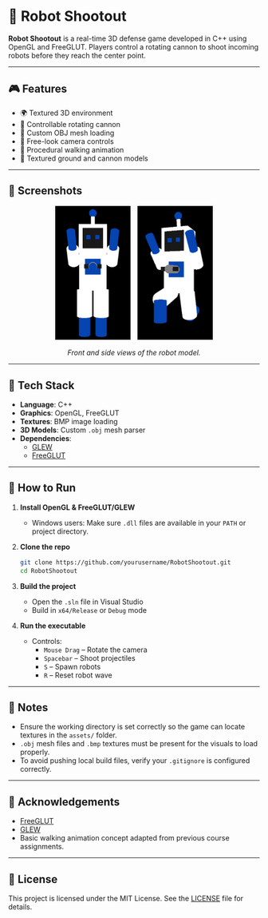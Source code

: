 # 🤖 Robot Shootout

**Robot Shootout** is a real-time 3D defense game developed in C++ using OpenGL and FreeGLUT. Players control a rotating cannon to shoot incoming robots before they reach the center point.

---

## 🎮 Features

- 🌍 Textured 3D environment
- 🔫 Controllable rotating cannon
- 🧱 Custom OBJ mesh loading
- 🎥 Free-look camera controls
- 🏃 Procedural walking animation
- 🧱 Textured ground and cannon models

---

## 📸 Screenshots

<p align="center">
  <img src="assets/screenshots/front_view.png" alt="Robot Front View" width="30%" style="margin-right: 10px;" />
  <img src="assets/screenshots/side_view.png" alt="Robot Side View" width="30%" />
</p>

<p align="center">
  <em>Front and side views of the robot model.</em>
</p>

---

## 🧰 Tech Stack

- **Language**: C++
- **Graphics**: OpenGL, FreeGLUT
- **Textures**: BMP image loading
- **3D Models**: Custom `.obj` mesh parser
- **Dependencies**:
  - [GLEW](http://glew.sourceforge.net/)
  - [FreeGLUT](http://freeglut.sourceforge.net/)

---

## 🚀 How to Run

1. **Install OpenGL & FreeGLUT/GLEW**
   - Windows users: Make sure `.dll` files are available in your `PATH` or project directory.
2. **Clone the repo**
   ```bash
   git clone https://github.com/yourusername/RobotShootout.git
   cd RobotShootout
3. **Build the project**
   - Open the `.sln` file in Visual Studio
   - Build in `x64/Release` or `Debug` mode

4. **Run the executable**
   - Controls:
     - `Mouse Drag` – Rotate the camera
     - `Spacebar` – Shoot projectiles
     - `S` – Spawn robots
     - `R` – Reset robot wave

---

## 📝 Notes

- Ensure the working directory is set correctly so the game can locate textures in the `assets/` folder.
- `.obj` mesh files and `.bmp` textures must be present for the visuals to load properly.
- To avoid pushing local build files, verify your `.gitignore` is configured correctly.

---

## 🧠 Acknowledgements

- [FreeGLUT](http://freeglut.sourceforge.net/)
- [GLEW](http://glew.sourceforge.net/)
- Basic walking animation concept adapted from previous course assignments.

---

## 📜 License

This project is licensed under the MIT License. See the [LICENSE](LICENSE) file for details.
